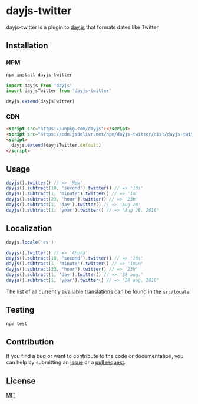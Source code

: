 # dayjs-twitter

dayjs-twitter is a plugin to [day.js](https://github.com/iamkun/dayjs) that formats dates like Twitter

## Installation

### NPM

  ```sh
  npm install dayjs-twitter
  ```

  ```js
  import dayjs from 'dayjs'
  import dayjsTwitter from 'dayjs-twitter'

  dayjs.extend(dayjsTwitter)
  ```

### CDN

  ```html
  <script src="https://unpkg.com/dayjs"></script>
  <script src="https://cdn.jsdelivr.net/npm/dayjs-twitter/dist/dayjs-twitter.min.js"></script>
  <script>
    dayjs.extend(dayjsTwitter.default)
  </script>
  ```

## Usage

```js
dayjs().twitter() // => 'Now'
dayjs().subtract(10, 'second').twitter() // => '10s'
dayjs().subtract(1, 'minute').twitter() // => '1m'
dayjs().subtract(23, 'hour').twitter() // => '23h'
dayjs().subtract(1, 'day').twitter() // => 'Aug 28'
dayjs().subtract(1, 'year').twitter() // => 'Aug 28, 2018'
```

## Localization

```js
dayjs.locale('es')

dayjs().twitter() // => 'Ahora'
dayjs().subtract(10, 'second').twitter() // => '10s'
dayjs().subtract(1, 'minute').twitter() // => '1min'
dayjs().subtract(23, 'hour').twitter() // => '23h'
dayjs().subtract(1, 'day').twitter() // => '28 aug.'
dayjs().subtract(1, 'year').twitter() // => '28 aug. 2018'
```

The list of all currently available translations can be found in the `src/locale`.

## Testing

```sh
npm test
```

## Contribution

If you find a bug or want to contribute to the code or documentation, you can help by submitting an [issue](https://github.com/freearhey/dayjs-twitter/issues) or a [pull request](https://github.com/freearhey/dayjs-twitter/pulls).

## License

[MIT](https://github.com/freearhey/dayjs-twitter/blob/master/LICENSE)
